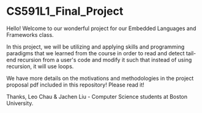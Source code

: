 # CS591L1_Final_Project

Hello! Welcome to our wonderful project for our Embedded Languages and Frameworks class.

In this project, we will be utilizing and applying skills and programming paradigms that we learned from the course in order to read and detect tail-end recursion from a user's code and modify it such that instead of using recursion, it will use loops.

We have more details on the motivations and methodologies in the project proposal pdf included in this repository! Please read it!

Thanks,
Leo Chau & Jachen Liu -
Computer Science students at Boston University.
